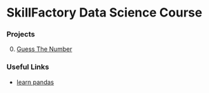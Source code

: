 # SkillFactory Data Science Course

### Projects
0. [Guess The Number](project%2000%20-%20github/guess-the-number.ipynb)


### Useful Links

* [learn pandas](https://devpractice.ru/category/machine-learning-and-data-analysis/pandas/)
